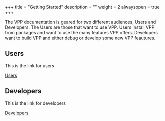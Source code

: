 +++
title = "Getting Started"
description = ""
weight = 2
alwaysopen = true
+++

The VPP documentation is geared for two different audiences, Users and Developers.
The Users are those that want to use VPP. Users install VPP from packages and want
to use the many features VPP offers. Developers want to build VPP and either debug
or develop some new VPP feautures.  

## Users

This is the link for users

[Users](https://fdio-vpp.readthedocs.io/en/latest/gettingstarted/users/index.html)

## Developers

This is the link for developers

[Developers](https://fdio-vpp.readthedocs.io/en/latest/gettingstarted/developers/index.html)

